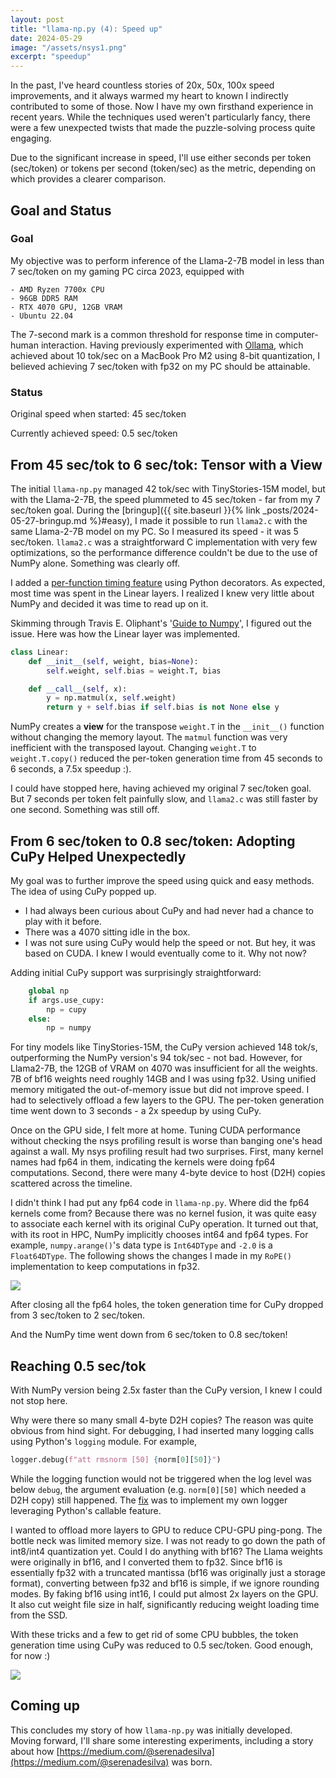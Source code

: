 ```yaml
---
layout: post
title: "llama-np.py (4): Speed up"
date: 2024-05-29
image: "/assets/nsys1.png"
excerpt: "speedup"
---
```



In the past, I've heard countless stories of 20x, 50x, 100x speed improvements, and it always warmed my heart to known I indirectly contributed to some of those. Now I have my own firsthand experience in recent years. While the techniques used weren't particularly fancy, there were a few unexpected twists that made the puzzle-solving process quite engaging. 

Due to the significant increase in speed, I'll use either seconds per token (sec/token) or tokens per second (token/sec) as the metric, depending on which provides a clearer comparison.

## Goal and Status

### Goal
My objective was to perform inference of the Llama-2-7B model in less than 7 sec/token on my gaming PC circa 2023, equipped with 

    - AMD Ryzen 7700x CPU 
    - 96GB DDR5 RAM
    - RTX 4070 GPU, 12GB VRAM
    - Ubuntu 22.04

The 7-second mark is a common threshold for response time in computer-human interaction. Having previously experimented with [Ollama](https://github.com/ollama/ollama), which achieved about 10 tok/sec on a MacBook Pro M2 using 8-bit quantization, I believed achieving 7 sec/token with fp32 on my PC should be attainable. 

### Status

Original speed when started: 45 sec/token

Currently achieved speed: 0.5 sec/token


## From 45 sec/tok to 6 sec/tok: Tensor with a View

The initial `llama-np.py` managed 42 tok/sec with TinyStories-15M model, but with the Llama-2-7B, the speed plummeted to 45 sec/token - far from my 7 sec/token goal. During the [bringup]({{ site.baseurl }}{% link _posts/2024-05-27-bringup.md %}#easy), I made it possible to run `llama2.c` with the same Llama-2-7B model on my PC. So I measured its speed - it was 5 sec/token. `llama2.c` was a straightforward C implementation with very few optimizations, so the performance difference couldn't be due to the use of NumPy alone. Something was clearly off. 

I added a [per-function timing feature](https://github.com/yuanlin2004/lumi/blob/main/llama-np/decotimer.py) using Python decorators. As expected, most time was spent in the Linear layers. I realized I knew very little about NumPy and decided it was time to read up on it. 

Skimming through Travis E. Oliphant's '[Guide to Numpy](https://web.mit.edu/dvp/Public/numpybook.pdf)', I figured out the issue. Here was how the Linear layer was implemented. 

```python
class Linear:
    def __init__(self, weight, bias=None):
        self.weight, self.bias = weight.T, bias

    def __call__(self, x):
        y = np.matmul(x, self.weight)
        return y + self.bias if self.bias is not None else y
```

NumPy creates a **view** for the transpose `weight.T` in the `__init__()` function without changing the memory layout. The `matmul` function was very inefficient with the transposed layout. Changing `weight.T` to `weight.T.copy()` reduced the per-token generation time from 45 seconds to 6 seconds, a 7.5x speedup :).

I could have stopped here, having achieved my original 7 sec/token goal. But 7 seconds per token felt painfully slow, and `llama2.c` was still faster by one second. Something was still off. 


## From 6 sec/token to 0.8 sec/token: Adopting CuPy Helped Unexpectedly 

My goal was to further improve the speed using quick and easy methods. The idea of using CuPy popped up. 
 
- I had always been curious about CuPy and had never had a chance to play with it before. 
- There was a 4070 sitting idle in the box. 
- I was not sure using CuPy would help the speed or not. But hey, it was based on CUDA. I knew I would eventually come to it. Why not now?

Adding initial CuPy support was surprisingly straightforward:

```python
    global np
    if args.use_cupy:
        np = cupy
    else:
        np = numpy
```

For tiny models like TinyStories-15M, the CuPy version achieved 148 tok/s, outperforming the NumPy version's 94 tok/sec - not bad. However, for Llama2-7B, the 12GB of VRAM on 4070 was insufficient for all the weights. 7B of bf16 weights need roughly 14GB and I was using fp32. Using unified memory mitigated the out-of-memory issue but did not improve speed. I had to selectively offload a few layers to the GPU. The per-token generation time went down to 3 seconds - a 2x speedup by using CuPy. 

Once on the GPU side, I felt more at home. Tuning CUDA performance without checking the nsys profiling result is worse than banging one's head against a wall. My nsys profiling result had two surprises. First, many kernel names had fp64 in them, indicating the kernels were doing fp64 computations. Second, there were many 4-byte device to host (D2H) copies scattered across the timeline.  

I didn't think I had put any fp64 code in `llama-np.py`. Where did the fp64 kernels come from? Because there was no kernel fusion, it was quite easy to associate each kernel with its original CuPy operation. It turned out that, with its root in HPC, NumPy implicitly chooses int64 and fp64 types. For example, `numpy.arange()`'s data type is `Int64DType` and `-2.0` is a `Float64DType`. The following shows the changes I made in my `RoPE()` implementation to keep computations in fp32.

<img src="{{ site.baseurl }}/assets/fp32.png"/>

After closing all the fp64 holes, the token generation time for CuPy dropped from 3 sec/token to 2 sec/token. 

And the NumPy time went down from 6 sec/token to 0.8 sec/token!


## Reaching 0.5 sec/tok 

With NumPy version being 2.5x faster than the CuPy version,  I knew I could not stop here. 

Why were there so many small 4-byte D2H copies? The reason was quite obvious from hind sight. For debugging, I had inserted many logging calls using Python's `logging` module. For example, 

```python
logger.debug(f"att rmsnorm [50] {norm[0][50]}")
```

While the logging function would not be triggered when the log level was below `debug`, the argument evaluation (e.g. `norm[0][50]` which needed a D2H copy) still happened. The [fix](https://github.com/yuanlin2004/lumi/commit/cf8402d6358ad33e2ab2a3d2654b58db9e236620) was to implement my own logger leveraging Python's callable feature. 

I wanted to offload more layers to GPU to reduce CPU-GPU ping-pong. The bottle neck was limited memory size. I was not ready to go down the path of int8/int4 quantization yet. Could I do anything with bf16? The Llama weights were originally in bf16, and I converted them to fp32. Since bf16 is essentially fp32 with a truncated mantissa (bf16 was originally just a storage format), converting between fp32 and bf16 is simple, if we ignore rounding modes. By faking bf16 using int16, I could put almost 2x layers on the GPU. It also cut weight file size in half, significantly reducing weight loading time from the SSD. 

With these tricks and a few to get rid of some CPU bubbles, the token generation time using CuPy was reduced to 0.5 sec/token. Good enough, for now :)

<img src="{{ site.baseurl }}/assets/nsys1.png"/>


## Coming up

This concludes my story of how `llama-np.py` was initially developed. Moving forward, I'll share some interesting experiments, including a story about how [https://medium.com/@serenadesilva](https://medium.com/@serenadesilva) was born. 
